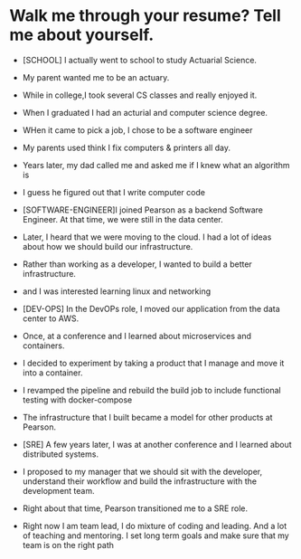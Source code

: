 # Walk me through your resume? Tell me about yourself.

- [SCHOOL] I actually went to school to study Actuarial Science.
- My parent wanted me to be an actuary.   
- While in college,I took several CS classes and really enjoyed it. 
- When I graduated I had an acturial and computer science degree.
- WHen it came to pick a job, I chose to be a software engineer
- My parents used think I fix computers & printers all day. 
- Years later, my dad called me and asked me if I knew what an algorithm is 
- I guess he figured out that I write computer code

- [SOFTWARE-ENGINEER]I joined Pearson as a backend Software Engineer. At that time, we were still in the data center. 
- Later, I heard that we were moving to the cloud. I had a lot of ideas about how we should build our infrastructure. 
- Rather than working as a developer, I wanted to build a better infrastructure. 
- and I was interested learning linux and networking

- [DEV-OPS] In the DevOPs role, I moved our application from the data center to AWS. 
- Once, at a conference and I learned about microservices and containers.
- I decided to experiment by taking a product that I manage and move it into a container.
- I revamped the pipeline and rebuild the build job to include functional testing with docker-compose
- The infrastructure that I built became a model for other products at Pearson.

- [SRE] A few years later, I was at another conference and I learned about distributed systems. 
- I proposed to my manager that we should sit with the developer, understand their workflow and build the infrastructure with the development team. 
- Right about that time, Pearson transitioned me to a SRE role. 
- Right now I am team lead, I do mixture of coding and leading. And a lot of teaching and mentoring. I set long term goals and make sure that my team is on the right path
